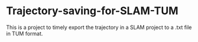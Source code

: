 # Trajectory-saving-for-SLAM-TUM
This is a project to timely export the trajectory in a SLAM project to a .txt file in TUM format.
